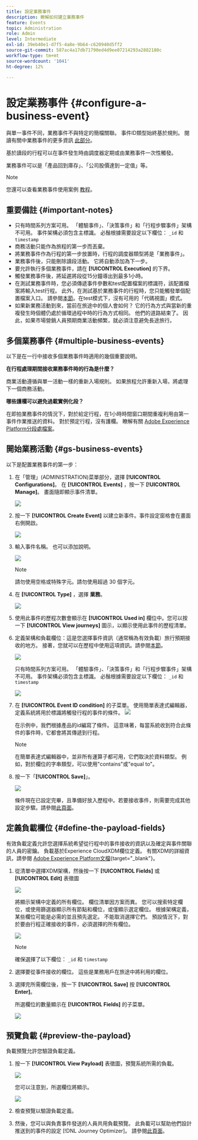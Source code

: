 ```yaml
---
title: 設定業務事件
description: 瞭解如何建立業務事件
feature: Events
topic: Administration
role: Admin
level: Intermediate
exl-id: 39eb40e1-d7f5-4a8e-9b64-c620940d5ff2
source-git-commit: 587ac4a17db71790ed4d9ee07214293a2882180c
workflow-type: tm+mt
source-wordcount: '1041'
ht-degree: 12%

---
```


# 設定業務事件 {#configure-a-business-event}

與單一事件不同，業務事件不與特定的簡檔關聯。 事件ID類型始終基於規則。 閱讀有關中業務事件的更多資訊 [此部分](../event/about-events.md)。

基於讀段的行程可以在事件發生時由調度器定期或由業務事件一次性觸發。

業務事件可以是「產品回到庫存」、「公司股價達到一定值」等。

>[!NOTE]
>
>您還可以查看業務事件使用案例 [教程](https://experienceleague.adobe.com/docs/journey-optimizer-learn/tutorials/create-journeys/use-case-business-event.html)。

## 重要備註 {#important-notes}

* 只有時間系列方案可用。 「體驗事件」、「決策事件」和「行程步驟事件」架構不可用。 事件架構必須包含主標識。 必鬚根據需要設定以下欄位： `_id` 和 `timestamp`
* 商務活動只能作為旅程的第一步而丟棄。
* 將業務事件作為行程的第一步放置時，行程的調度器類型將是「業務事件」。
* 業務事件後，只能刪除讀段活動。 它將自動添加為下一步。
* 要允許執行多個業務事件，請在 **[!UICONTROL Execution]** 的下界。
* 觸發業務事件後，將延遲將段從15分鐘導出到最多1小時。
* 在測試業務事件時，您必須傳遞事件參數和test配置檔案的標識符，該配置檔案將輸入test行程。 此外，在測試基於業務事件的行程時，您只能觸發單個配置檔案入口。 請參閱[本節](../building-journeys/testing-the-journey.md#test-business)。在test模式下，沒有可用的「代碼視圖」模式。
* 如果新業務活動到來，當前在旅途中的個人會如何？ 它的行為方式與當新的重複發生時個體仍處於循環過程中時的行為方式相同。 他們的道路結束了。 因此，如果市場營銷人員預期商業活動頻繁，就必須注意避免長途旅行。

## 多個業務事件 {#multiple-business-events}

以下是在一行中接收多個業務事件時適用的幾個重要說明。

**在行程處理期間接收業務事件時的行為是什麼？**

商業活動遵循與單一活動一樣的重新入場規則。 如果旅程允許重新入場，將處理下一個商務活動。

**哪些護欄可以避免過載實例化段？**

在即拍業務事件的情況下，對於給定行程，在1小時時間窗口期間重複利用由第一事件作業推送的資料。 對於預定行程，沒有護欄。 瞭解有關 [Adobe Experience Platform分段處檔案](https://experienceleague.adobe.com/docs/experience-platform/segmentation/home.html)。

## 開始業務活動 {#gs-business-events}

以下是配置業務事件的第一步：

1. 在「管理」(ADMINISTRATION)菜單部分，選擇 **[!UICONTROL Configurations]**。 在  **[!UICONTROL Events]** ，按一下 **[!UICONTROL Manage]**。 畫面隨即顯示事件清單。

   ![](assets/jo-event1.png)

1. 按一下 **[!UICONTROL Create Event]** 以建立新事件。事件設定窗格會在畫面右側開啟。

   ![](assets/jo-event2.png)

1. 輸入事件名稱。 也可以添加說明。

   ![](assets/jo-event3-business.png)

   >[!NOTE]
   >
   >請勿使用空格或特殊字元。請勿使用超過 30 個字元。

1. 在 **[!UICONTROL Type]** ，選擇 **業務**。

   ![](assets/jo-event3bis-business.png)

1. 使用此事件的歷程次數會顯示在 **[!UICONTROL Used in]** 欄位中。您可以按一下 **[!UICONTROL View journeys]** 圖示，以顯示使用此事件的歷程清單。

1. 定義架構和負載欄位：這是您選擇事件資訊（通常稱為有效負載）旅行預期接收的地方。 接著，您就可以在歷程中使用這項資訊。請參閱[本節](../event/about-creating-business.md#define-the-payload-fields)。

   ![](assets/jo-event5-business.png)

   只有時間系列方案可用。 「體驗事件」、「決策事件」和「行程步驟事件」架構不可用。 事件架構必須包含主標識。 必鬚根據需要設定以下欄位： `_id` 和 `timestamp`

   ![](assets/test-profiles-4.png)

1. 在 **[!UICONTROL Event ID condition]** 的子菜單。 使用簡單表達式編輯器，定義系統將用於標識將觸發行程的事件的條件。
   ![](assets/jo-event6-business.png)

   在示例中，我們根據產品的id編寫了條件。 這意味著，每當系統收到符合此條件的事件時，它都會將其傳遞到行程。

   >[!NOTE]
   >
   >在簡單表達式編輯器中，並非所有運算子都可用，它們取決於資料類型。 例如，對於欄位的字串類型，可以使用&quot;contains&quot;或&quot;equal to&quot;。

1. 按一下「**[!UICONTROL Save]**」。

   ![](assets/journey7-business.png)

   條件現在已設定完畢，且準備好放入歷程中。若要接收事件，則需要完成其他設定步驟。請參閱[此頁面](../event/additional-steps-to-send-events-to-journey-orchestration.md)。

## 定義負載欄位 {#define-the-payload-fields}

有效負載定義允許您選擇系統希望從行程中的事件接收的資訊以及確定與事件關聯的人員的密鑰。 負載基於Experience CloudXDM欄位定義。 有關XDM的詳細資訊，請參閱 [Adobe Experience Platform文檔](https://experienceleague.adobe.com/docs/experience-platform/xdm/home.html){target=&quot;_blank&quot;}。

1. 從清單中選擇XDM架構，然後按一下 **[!UICONTROL Fields]** 或 **[!UICONTROL Edit]** 表徵圖

   ![](assets/journey8-business.png)

   將顯示架構中定義的所有欄位。 欄位清單因方案而異。 您可以搜索特定欄位，或使用篩選器顯示所有節點和欄位，或僅顯示選定欄位。 根據架構定義，某些欄位可能是必需的並且預先選定。 不能取消選擇它們。 預設情況下，對於要由行程正確接收的事件，必須選擇的所有欄位。

   ![](assets/journey9-business.png)

   >[!NOTE]
   >
   > 確保選擇了以下欄位： `_id` 和 `timestamp`

1. 選擇要從事件接收的欄位。 這些是業務用戶在旅途中將利用的欄位。

1. 選擇完所需欄位後，按一下 **[!UICONTROL Save]** 按 **[!UICONTROL Enter]**。

   所選欄位的數量顯示在 **[!UICONTROL Fields]** 的子菜單。

   ![](assets/journey12-business.png)

## 預覽負載 {#preview-the-payload}

負載預覽允許您驗證負載定義。

1. 按一下 **[!UICONTROL View Payload]** 表徵圖，預覽系統所需的負載。

   ![](assets/journey13-business.png)

   您可以注意到，所選欄位將顯示。

   ![](assets/journey14-business.png)

1. 檢查預覽以驗證負載定義。

1. 然後，您可以與負責事件發送的人員共用負載預覽。 此負載可以幫助他們設計推送到的事件的設定 [!DNL Journey Optimizer]。 請參閱[此頁面](../event/additional-steps-to-send-events-to-journey-orchestration.md)。
